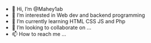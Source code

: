 - 👋 Hi, I’m @Mahey1ab
- 👀 I’m interested in Web dev and backend programming 
- 🌱 I’m currently learning HTML CSS JS and Php
- 💞️ I’m looking to collaborate on ...
- 📫 How to reach me ...

<!---
Mahey1ab/Mahey1ab is a ✨ special ✨ repository because its `README.md` (this file) appears on your GitHub profile.
You can click the Preview link to take a look at your changes.
--->
